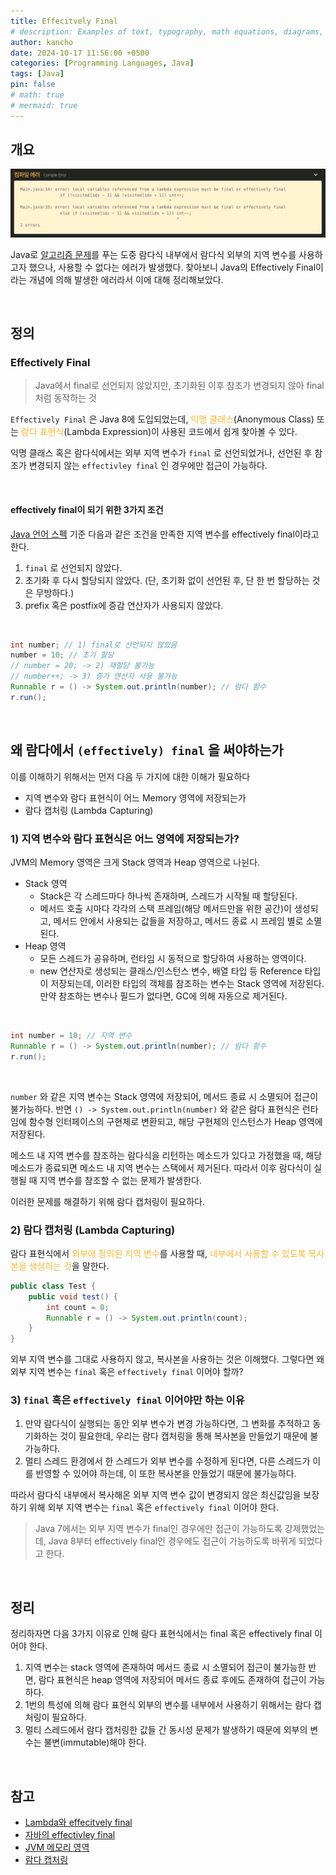 ```yaml
---
title: Effecitvely Final
# description: Examples of text, typography, math equations, diagrams, flowcharts, pictures, videos, and more.
author: kancho
date: 2024-10-17 11:56:00 +0500
categories: [Programming Languages, Java]
tags: [Java]
pin: false
# math: true
# mermaid: true
---
```


## 개요

![effectively_final](/assets/img/posts/effectively_final.png)
<br/>

Java로 [알고리즘 문제](https://github.com/KANCHOEUN/Algorithm/blob/master/CodeTree/Silver/%EB%B9%99%EC%82%B0%EC%9D%98%EC%9D%BC%EA%B0%81.md)를 푸는 도중 람다식 내부에서 람다식 외부의 지역 변수를 사용하고자 했으나, 사용할 수 없다는 에러가 발생했다. 찾아보니 Java의 Effectively Final이라는 개념에 의해 발생한 에러라서 이에 대해 정리해보았다.

<br/>

## 정의
### Effectively Final
> Java에서 final로 선언되지 않았지만, 초기화된 이후 참조가 변경되지 않아 final처럼 동작하는 것

`Effectively Final` 은 Java 8에 도입되었는데, <span style='color:#f7b731'>익명 클래스</span>(Anonymous Class) 또는 <span style='color:#f7b731'>람다 표현식</span>(Lambda Expression)이 사용된 코드에서 쉽게 찾아볼 수 있다.

익명 클래스 혹은 람다식에서는 외부 지역 변수가 `final` 로 선언되었거나, 선언된 후 참조가 변경되지 않는 `effectivley final` 인 경우에만 접근이 가능하다.

<br/>

#### effectively final이 되기 위한 3가지 조건
[Java 언어 스펙](https://docs.oracle.com/javase/specs/jls/se8/html/jls-4.html#jls-4.12.4) 기준 다음과 같은 조건을 만족한 지역 변수를 effectively final이라고 한다.

1. `final` 로 선언되지 않았다.
2. 초기화 후 다시 할당되지 않았다. (단, 초기화 없이 선언된 후, 단 한 번 할당하는 것은 무방하다.)
3. prefix 혹은 postfix에 증감 연산자가 사용되지 않았다.

<br/>

```java
int number; // 1) final로 선언되지 않았음
number = 10; // 초기 할당
// number = 20; -> 2) 재할당 불가능
// number++; -> 3) 증가 연산자 사용 불가능
Runnable r = () -> System.out.println(number); // 람다 함수
r.run();
```

<br/>

## 왜 람다에서 `(effectively) final` 을 써야하는가
이를 이해하기 위해서는 먼저 다음 두 가지에 대한 이해가 필요하다

- 지역 변수와 람다 표현식이 어느 Memory 영역에 저장되는가
- 람다 캡처링 (Lambda Capturing)

### 1) 지역 변수와 람다 표현식은 어느 영역에 저장되는가?
JVM의 Memory 영역은 크게 Stack 영역과 Heap 영역으로 나뉜다.

- Stack 영역
	- Stack은 각 스레드마다 하나씩 존재하며, 스레드가 시작될 때 할당된다.
	- 메서드 호출 시마다 각각의 스택 프레임(해당 메서드만을 위한 공간)이 생성되고, 메서드 안에서 사용되는 값들을 저장하고, 메서드 종료 시 프레임 별로 소멸된다.
- Heap 영역
	- 모든 스레드가 공유하며, 런타임 시 동적으로 할당하여 사용하는 영역이다.
	- new 연산자로 생성되는 클래스/인스턴스 변수, 배열 타입 등 Reference 타입이 저장되는데, 이러한 타입의 객체를 참조하는 변수는 Stack 영역에 저장된다. 만약 참조하는 변수나 필드가 없다면, GC에 의해 자동으로 제거된다.

<br/>

```java
int number = 10; // 지역 변수
Runnable r = () -> System.out.println(number); // 람다 함수
r.run();
```

<br/>

`number` 와 같은 지역 변수는 Stack 영역에 저장되어, 메서드 종료 시 소멸되어 접근이 불가능하다. 반면 `() -> System.out.println(number)` 와 같은 람다 표현식은 런타임에 함수형 인터페이스의 구현체로 변환되고, 해당 구현체의 인스턴스가 Heap 영역에 저장된다.

메소드 내 지역 변수를 참조하는 람다식을 리턴하는 메소드가 있다고 가정했을 때, 해당 메소드가 종료되면 메소드 내 지역 변수는 스택에서 제거된다. 따라서 이후 람다식이 실행될 때 지역 변수를 참조할 수 없는 문제가 발생한다.

이러한 문제를 해결하기 위해 람다 캡처링이 필요하다.

### 2) 람다 캡처링 (Lambda Capturing)
람다 표현식에서 <span style='color:#f7b731'>외부에 정의된 지역 변수</span>를 사용할 때, <span style='color:#f7b731'>내부에서 사용할 수 있도록 복사본을 생성하는 것</span>을 말한다.

```java
public class Test {
	public void test() {
		int count = 0;
		Runnable r = () -> System.out.println(count);
	}
}
```

외부 지역 변수를 그대로 사용하지 않고, 복사본을 사용하는 것은 이해했다. 그렇다면 왜 외부 지역 변수는 `final` 혹은 `effectively final` 이어야 할까?

### 3) `final` 혹은 `effectively final` 이어야만 하는 이유

1. 만약 람다식이 실행되는 동안 외부 변수가 변경 가능하다면, 그 변화를 추적하고 동기화하는 것이 필요한데, 우리는 람다 캡처링을 통해 복사본을 만들었기 때문에 불가능하다.
2. 멀티 스레드 환경에서 한 스레드가 외부 변수를 수정하게 된다면, 다른 스레드가 이를 반영할 수 있어야 하는데, 이 또한 복사본을 만들었기 때문에 불가능하다.

따라서 람다식 내부에서 복사해온 외부 지역 변수 값이 변경되지 않은 최신값임을 보장하기 위해 외부 지역 변수는 `final` 혹은 `effectively final` 이어야 한다.

> Java 7에서는 외부 지역 변수가 final인 경우에만 접근이 가능하도록 강제했었는데, Java 8부터 effectively final인 경우에도 접근이 가능하도록 바뀌게 되었다고 한다.

<br/>

## 정리
정리하자면 다음 3가지 이유로 인해 람다 표현식에서는 final 혹은 effectively final 이어야 한다.

1. 지역 변수는 stack 영역에 존재하여 메서드 종료 시 소멸되어 접근이 불가능한 반면, 람다 표현식은 heap 영역에 저장되어 메서드 종료 후에도 존재하여 접근이 가능하다.
2. 1번의 특성에 의해 람다 표현식 외부의 변수를 내부에서 사용하기 위해서는 람다 캡처링이 필요하다.
3. 멀티 스레드에서 람다 캡처링한 값들 간 동시성 문제가 발생하기 때문에 외부의 변수는 불변(immutable)해야 한다.

<br/>

## 참고
- [Lambda와 effecitvely final](https://vagabond95.me/posts/lambda-with-final/)
- [자바의 effectivley final](https://madplay.github.io/post/effectively-final-in-java)
- [JVM 메모리 영역](https://inpa.tistory.com/entry/JAVA-%E2%98%95-JVM-%EB%82%B4%EB%B6%80-%EA%B5%AC%EC%A1%B0-%EB%A9%94%EB%AA%A8%EB%A6%AC-%EC%98%81%EC%97%AD-%EC%8B%AC%ED%99%94%ED%8E%B8#%EC%9E%90%EB%B0%94_%EA%B0%80%EC%83%81_%EB%A8%B8%EC%8B%A0jvm%EC%9D%98_%EA%B5%AC%EC%A1%B0)
- [람다 캡처링](https://catsbi.oopy.io/9b757e48-a756-4469-973e-a06d0f34e7a4)

